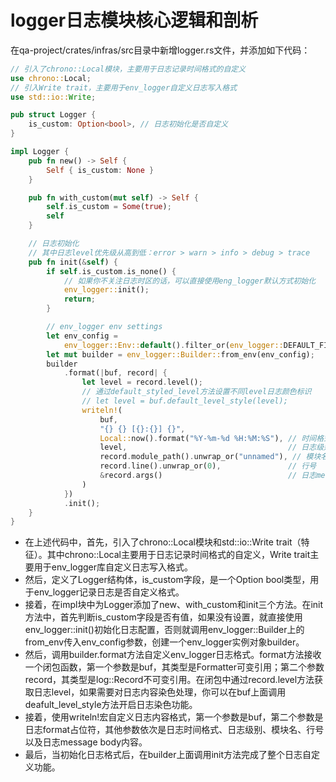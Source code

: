 # logger日志模块核心逻辑和剖析

在qa-project/crates/infras/src目录中新增logger.rs文件，并添加如下代码：

```rust
// 引入了chrono::Local模块，主要用于日志记录时间格式的自定义
use chrono::Local;
// 引入Write trait，主要用于env_logger自定义日志写入格式
use std::io::Write;

pub struct Logger {
    is_custom: Option<bool>, // 日志初始化是否自定义
}

impl Logger {
    pub fn new() -> Self {
        Self { is_custom: None }
    }

    pub fn with_custom(mut self) -> Self {
        self.is_custom = Some(true);
        self
    }

    // 日志初始化
    // 其中日志level优先级从高到低：error > warn > info > debug > trace
    pub fn init(&self) {
        if self.is_custom.is_none() {
            // 如果你不关注日志时区的话，可以直接使用eng_logger默认方式初始化
            env_logger::init();
            return;
        }

        // env_logger env settings
        let env_config =
            env_logger::Env::default().filter_or(env_logger::DEFAULT_FILTER_ENV, "debug");
        let mut builder = env_logger::Builder::from_env(env_config);
        builder
            .format(|buf, record| {
                let level = record.level();
                // 通过default_styled_level方法设置不同level日志颜色标识
                // let level = buf.default_level_style(level);
                writeln!(
                    buf,
                    "{} {} [{}:{}] {}",
                    Local::now().format("%Y-%m-%d %H:%M:%S"), // 时间格式
                    level,                                    // 日志级别
                    record.module_path().unwrap_or("unnamed"), // 模块名
                    record.line().unwrap_or(0),               // 行号
                    &record.args()                            // 日志message body内容
                )
            })
            .init();
    }
}
```

- 在上述代码中，首先，引入了chrono::Local模块和std::io::Write trait（特征）。其中chrono::Local主要用于日志记录时间格式的自定义，Write trait主要用于env_logger库自定义日志写入格式。
- 然后，定义了Logger结构体，is_custom字段，是一个Option bool类型，用于env_logger记录日志是否自定义格式。
- 接着，在impl块中为Logger添加了new、with_custom和init三个方法。在init方法中，首先判断is_custom字段是否有值，如果没有设置，就直接使用env_logger::init()初始化日志配置，否则就调用env_logger::Builder上的from_env传入env_config参数，创建一个env_logger实例对象builder。
- 然后，调用builder.format方法自定义env_logger日志格式。format方法接收一个闭包函数，第一个参数是buf，其类型是Formatter可变引用；第二个参数record，其类型是log::Record不可变引用。在闭包中通过record.level方法获取日志level，如果需要对日志内容染色处理，你可以在buf上面调用deafult_level_style方法开启日志染色功能。
- 接着，使用writeln!宏自定义日志内容格式，第一个参数是buf，第二个参数是日志format占位符，其他参数依次是日志时间格式、日志级别、模块名、行号以及日志message body内容。
- 最后，当初始化日志格式后，在builder上面调用init方法完成了整个日志自定义功能。

